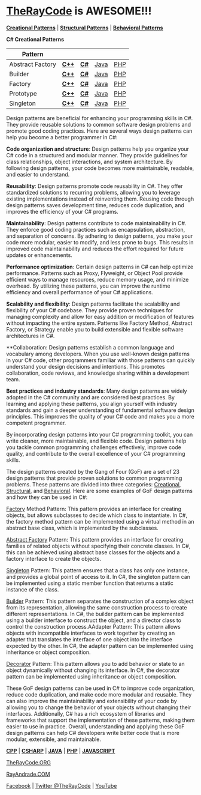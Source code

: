 # [TheRayCode](../../README.md) is AWESOME!!!

**[Creational Patterns](../README.md)** | **[Structural Patterns](../Structural/README.md)** | **[Behavioral Patterns](../Behavioral/README.md)**

**C# Creational Patterns**

|Pattern|   |   |   |   |
|---|---|---|---|---|
| Abstract Factory | [**C++**](../CPP/Creational/AbstractFactory/README.md) | [**C#**](../Csharp/Creational/AbstractFactory/README.md) | [Java](../Java/Creational/AbstractFactory/README.md) | [PHP](../PHP/Creational/AbstractFactory/README.md) |
| Builder| [**C++**](../CPP/Creational/Builder/README.md) | [**C#**](../Csharp/Creational/Builder/README.md) | [Java](../Java/Creational/Builder/README.md) | [PHP](../PHP/Creational/Builder/README.md) |
| Factory | [**C++**](../CPP/Creational/Factory/README.md) | [**C#**](../Csharp/Creational/Factory/README.md) | [Java](../Java/Creational/Factory/README.md) | [PHP](../PHP/Creational/Factory/README.md) |
| Prototype | [**C++**](.../CPP/Creational/Prototype/README.md) | [**C#**](../Csharp/Creational/Prototype/README.md) | [Java](../Java/Creational/Prototype/README.md) | [PHP](../PHP/Creational/Prototype/README.md) |
| Singleton | [**C++**](../CPP/Creational/Singleton/README.md) | [**C#**](../Csharp/Creational/Singleton/README.md) | [Java](../Java/Creational/Singleton/README.md) | [PHP](../PHP/Creational/Singleton/README.md) |

Design patterns are beneficial for enhancing your programming skills in C#. They provide reusable solutions to common software design problems and promote good coding practices. Here are several ways design patterns can help you become a better programmer in C#:

**Code organization and structure**: Design patterns help you organize your C# code in a structured and modular manner. They provide guidelines for class relationships, object interactions, and system architecture. By following design patterns, your code becomes more maintainable, readable, and easier to understand.

**Reusability**: Design patterns promote code reusability in C#. They offer standardized solutions to recurring problems, allowing you to leverage existing implementations instead of reinventing them. Reusing code through design patterns saves development time, reduces code duplication, and improves the efficiency of your C# programs.

**Maintainability**: Design patterns contribute to code maintainability in C#. They enforce good coding practices such as encapsulation, abstraction, and separation of concerns. By adhering to design patterns, you make your code more modular, easier to modify, and less prone to bugs. This results in improved code maintainability and reduces the effort required for future updates or enhancements.

**Performance optimization**: Certain design patterns in C# can help optimize performance. Patterns such as Proxy, Flyweight, or Object Pool provide efficient ways to manage resources, reduce memory usage, and minimize overhead. By utilizing these patterns, you can improve the runtime efficiency and overall performance of your C# applications.

**Scalability and flexibility**: Design patterns facilitate the scalability and flexibility of your C# codebase. They provide proven techniques for managing complexity and allow for easy addition or modification of features without impacting the entire system. Patterns like Factory Method, Abstract Factory, or Strategy enable you to build extensible and flexible software architectures in C#.

**Collaboration: Design patterns establish a common language and vocabulary among developers. When you use well-known design patterns in your C# code, other programmers familiar with those patterns can quickly understand your design decisions and intentions. This promotes collaboration, code reviews, and knowledge sharing within a development team.

**Best practices and industry standards**: Many design patterns are widely adopted in the C# community and are considered best practices. By learning and applying these patterns, you align yourself with industry standards and gain a deeper understanding of fundamental software design principles. This improves the quality of your C# code and makes you a more competent programmer.

By incorporating design patterns into your C# programming toolkit, you can write cleaner, more maintainable, and flexible code. Design patterns help you tackle common programming challenges effectively, improve code quality, and contribute to the overall excellence of your C# programming skills.

The design patterns created by the Gang of Four (GoF) are a set of 23 design patterns that provide proven solutions to common programming problems. These patterns are divided into three categories: [Creational](./Creational/README.md), [Structural](./Structural/README.md), and [Behavioral](./Behavioral/README.md). Here are some examples of GoF design patterns and how they can be used in C#:

[Factory](./Creational/Factory/README.md) Method Pattern: This pattern provides an interface for creating objects, but allows subclasses to decide which class to instantiate. In C#, the factory method pattern can be implemented using a virtual method in an abstract base class, which is implemented by the subclasses.

[Abstract Factory](./Creational/AbstractFactory/README.md) Pattern: This pattern provides an interface for creating families of related objects without specifying their concrete classes. In C#, this can be achieved using abstract base classes for the objects and a factory interface to create the objects.

[Singleton](./Creational/Singleton/README.md) Pattern: This pattern ensures that a class has only one instance, and provides a global point of access to it. In C#, the singleton pattern can be implemented using a static member function that returns a static instance of the class.

[Builder](./Creational/Builder/README.md) Pattern: This pattern separates the construction of a complex object from its representation, allowing the same construction process to create different representations. In C#, the builder pattern can be implemented using a builder interface to construct the object, and a director class to control the construction process.AAdapter Pattern: This pattern allows objects with incompatible interfaces to work together by creating an adapter that translates the interface of one object into the interface expected by the other. In C#, the adapter pattern can be implemented using inheritance or object composition.

 [Decorator](./Creational/Decorator/README.md) Pattern: This pattern allows you to add behavior or state to an object dynamically without changing its interface. In C#, the decorator pattern can be implemented using inheritance or object composition.

These GoF design patterns can be used in C# to improve code organization, reduce code duplication, and make code more modular and reusable. They can also improve the maintainability and extensibility of your code by allowing you to change the behavior of your objects without changing their interfaces. Additionally, C# has a rich ecosystem of libraries and frameworks that support the implementation of these patterns, making them easier to use in practice. Overall, understanding and applying these GoF design patterns can help C# developers write better code that is more modular, extensible, and maintainable.

**[CPP](../CPP/README.md)** | **[CSHARP](../Csharp/README.md)** | **[JAVA](../Java/README.md)**  | **[PHP](../PHP/README.md)** | **[JAVASCRIPT](../JavaScript/README.md)** 

[TheRayCode.ORG](https://www.TheRayCode.ORG)

[RayAndrade.COM](https://www.RayAndrade.com)

[Facebook](https://www.facebook.com/TheRayCode/) | [Twitter @TheRayCode](https://www.twitter.com/TheRayCode/) | [YouTube](https://www.youtube.com/TheRayCode/)
